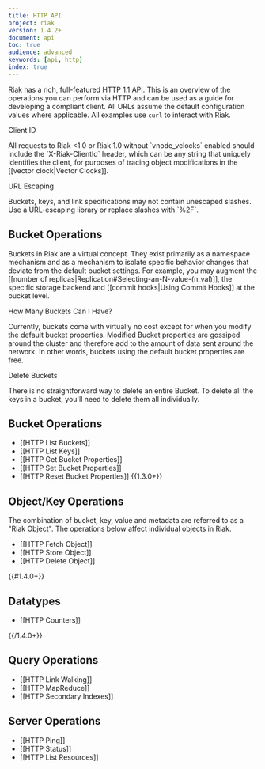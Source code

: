 ```yaml
---
title: HTTP API
project: riak
version: 1.4.2+
document: api
toc: true
audience: advanced
keywords: [api, http]
index: true
---
```


Riak has a rich, full-featured HTTP 1.1 API.  This is an overview of the
operations you can perform via HTTP and can be used as a guide for developing a
compliant client.  All URLs assume the default configuration values where
applicable. All examples use `curl` to interact with Riak.

<div class="note"><div class="title">Client ID</div>
<p>All requests to Riak &lt;1.0 or Riak 1.0 without `vnode_vclocks` enabled
should include the `X-Riak-ClientId` header, which can be any string that
uniquely identifies the client, for purposes of tracing object modifications in
the [[vector clock|Vector Clocks]].</p>
</div>

<div class="note"><div class="title">URL Escaping</div>
<p>Buckets, keys, and link specifications may not contain unescaped slashes. Use
a URL-escaping library or replace slashes with `%2F`.</p>
</div>

## Bucket Operations

Buckets in Riak are a virtual concept. They exist primarily as a namespace
mechanism and as a mechanism to isolate specific behavior changes that deviate
from the default bucket settings. For example, you may augment the [[number of
replicas|Replication#Selecting-an-N-value-(n_val)]], the specific storage
backend and [[commit hooks|Using Commit Hooks]] at the bucket level.

<div class="info"><div class="title">How Many Buckets Can I Have?</div>
<p>Currently, buckets come with virtually no cost except for when you modify the
default bucket properties. Modified Bucket properties are gossiped around the
cluster and therefore add to the amount of data sent around the network. In
other words, buckets using the default bucket properties are free.</p>
</div>

<div class="note"><div class="title">Delete Buckets</div>
<p>There is no straightforward way to delete an entire Bucket. To delete all
the keys in a bucket, you'll need to delete them all individually.</P>
</div>

## Bucket Operations

* [[HTTP List Buckets]]
* [[HTTP List Keys]]
* [[HTTP Get Bucket Properties]]
* [[HTTP Set Bucket Properties]]
* [[HTTP Reset Bucket Properties]] {{1.3.0+}}

## Object/Key Operations

The combination of bucket, key, value and metadata are referred to as a "Riak
Object". The operations below affect individual objects in Riak.

* [[HTTP Fetch Object]]
* [[HTTP Store Object]]
* [[HTTP Delete Object]]

{{#1.4.0+}}
## Datatypes

* [[HTTP Counters]]

{{/1.4.0+}}

## Query Operations

* [[HTTP Link Walking]]
* [[HTTP MapReduce]]
* [[HTTP Secondary Indexes]]

## Server Operations

* [[HTTP Ping]]
* [[HTTP Status]]
* [[HTTP List Resources]]
